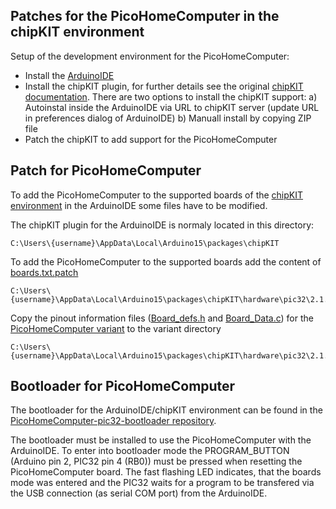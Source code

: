 ## Patches for the PicoHomeComputer in the chipKIT environment

Setup of the development environment for the PicoHomeComputer:

  - Install the [ArduinoIDE](https://www.arduino.cc/en/Main/Software)
  - Install the chipKIT plugin, for further details see the original [chipKIT documentation](https://chipkit.net/wiki/index.php?title=ChipKIT_core). There are two options to install the chipKIT support:
    a) Autoinstal inside the ArduinoIDE via URL to chipKIT server (update URL in preferences dialog of ArduinoIDE)
    b) Manuall install by copying ZIP file
  - Patch the chipKIT to add support for the PicoHomeComputer

Patch for PicoHomeComputer
--------------------------  
  
To add the PicoHomeComputer to the supported boards of the [chipKIT environment](http://chipkit.net/) in the ArduinoIDE
some files have to be modified.

The chipKIT plugin for the ArduinoIDE is normaly located in this directory:

    C:\Users\{username}\AppData\Local\Arduino15\packages\chipKIT
    
To add the PicoHomeComputer to the supported boards add the content of [boards.txt.patch](boards.txt.patch)

    C:\Users\{username}\AppData\Local\Arduino15\packages\chipKIT\hardware\pic32\2.1.0\boards.txt
    
Copy the pinout information files ([Board_defs.h](variants/PicoHomeComputer/Board_Defs.h) and [Board_Data.c](variants/PicoHomeComputer/Board_Data.c)) 
for the [PicoHomeComputer variant](variants/PicoHomeComputer) to the variant directory

    C:\Users\{username}\AppData\Local\Arduino15\packages\chipKIT\hardware\pic32\2.1.0\variants\PicoHomeComputer
    
Bootloader for PicoHomeComputer
-------------------------------

The bootloader for the ArduinoIDE/chipKIT environment can be found in the [PicoHomeComputer-pic32-bootloader repository](https://github.com/mneuroth/PicoHomeComputer-pic32-bootloader).    

The bootloader must be installed to use the PicoHomeComputer with the ArduinoIDE. To enter into bootloader mode the 
PROGRAM_BUTTON (Arduino pin 2, PIC32 pin 4 (RB0)) must be pressed when resetting the PicoHomeComputer board.
The fast flashing LED indicates, that the boards mode was entered and the PIC32 waits for a program to be 
transfered via the USB connection (as serial COM port) from the ArduinoIDE.
